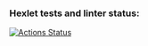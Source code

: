 ### Hexlet tests and linter status:
[![Actions Status](https://github.com/su-27sm1/frontend-project-lvl1/workflows/hexlet-check/badge.svg)](https://github.com/su-27sm1/frontend-project-lvl1/actions)